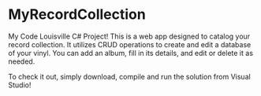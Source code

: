 # MyRecordCollection

My Code Louisville C# Project! This is a web app designed to catalog your record collection. It utilizes CRUD operations to create and edit a database of your vinyl.  You can add an album, fill in its details, and edit or delete it as needed. 

To check it out, simply download, compile and run the solution from Visual Studio!
